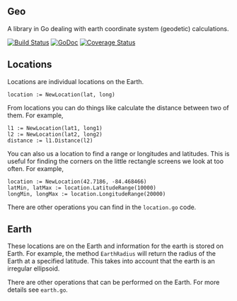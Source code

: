 ## Geo
A library in Go dealing with earth coordinate system (geodetic) calculations.

[![Build Status](https://travis-ci.org/mattfarina/geo-go.png?branch=master)](https://travis-ci.org/mattfarina/geo-go) [![GoDoc](https://godoc.org/github.com/mattfarina/geo-go?status.png)](https://godoc.org/github.com/mattfarina/geo-go) [![Coverage Status](https://coveralls.io/repos/mattfarina/geo-go/badge.png?branch=master)](https://coveralls.io/r/mattfarina/geo-go?branch=master)

## Locations
Locations are individual locations on the Earth.

    location := NewLocation(lat, long)

From locations you can do things like calculate the distance between two of them. For example,

    l1 := NewLocation(lat1, long1)
    l2 := NewLocation(lat2, long2)
    distance := l1.Distance(l2)

You can also us a location to find a range or longitudes and latitudes. This is useful for finding the corners on the little rectangle screens we look at too often. For example,

    location := NewLocation(42.7186, -84.468466)
    latMin, latMax := location.LatitudeRange(10000)
    longMin, longMax := location.LongitudeRange(20000)

There are other operations you can find in the `location.go` code.

## Earth
These locations are on the Earth and information for the earth is stored on Earth. For example, the method `EarthRadius` will return the radius of the Earth at a specified latitude. This takes into account that the earth is an irregular ellipsoid.

There are other operations that can be performed on the Earth. For more details see `earth.go`.
